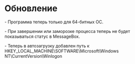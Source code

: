 <h1>Обновление</h1>
<p> - Программа теперь только для 64-битных ОС.</p>
<p> - При завершении или заморозке процесса теперь не будет показываться статус в MessageBox.</p>
<p> - Теперь в автозагрузку добавлен путь к HKEY_LOCAL_MACHINE\SOFTWARE\Microsoft\Windows NT\CurrentVersion\Winlogon</p>
